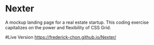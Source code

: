# Nexter
A mockup landing page for a real estate startup. This coding exercise capitalizes on the power and flexibility of CSS Grid.

#Live Version
https://frederick-chon.github.io/Nexter/